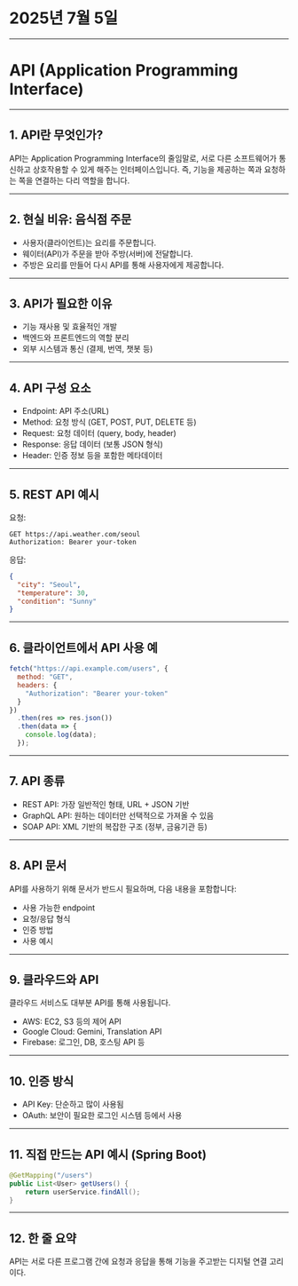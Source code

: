 # 2025년 7월 5일


---


# API (Application Programming Interface)

---

## 1. API란 무엇인가?

API는 Application Programming Interface의 줄임말로, 서로 다른 소프트웨어가 통신하고 상호작용할 수 있게 해주는 인터페이스입니다. 즉, 기능을 제공하는 쪽과 요청하는 쪽을 연결하는 다리 역할을 합니다.

---

## 2. 현실 비유: 음식점 주문

- 사용자(클라이언트)는 요리를 주문합니다.
- 웨이터(API)가 주문을 받아 주방(서버)에 전달합니다.
- 주방은 요리를 만들어 다시 API를 통해 사용자에게 제공합니다.

---

## 3. API가 필요한 이유

- 기능 재사용 및 효율적인 개발
- 백엔드와 프론트엔드의 역할 분리
- 외부 시스템과 통신 (결제, 번역, 챗봇 등)

---

## 4. API 구성 요소

- Endpoint: API 주소(URL)
- Method: 요청 방식 (GET, POST, PUT, DELETE 등)
- Request: 요청 데이터 (query, body, header)
- Response: 응답 데이터 (보통 JSON 형식)
- Header: 인증 정보 등을 포함한 메타데이터

---

## 5. REST API 예시

요청:
```
GET https://api.weather.com/seoul
Authorization: Bearer your-token
```

응답:
```json
{
  "city": "Seoul",
  "temperature": 30,
  "condition": "Sunny"
}
```

---

## 6. 클라이언트에서 API 사용 예

```javascript
fetch("https://api.example.com/users", {
  method: "GET",
  headers: {
    "Authorization": "Bearer your-token"
  }
})
  .then(res => res.json())
  .then(data => {
    console.log(data);
  });
```

---

## 7. API 종류

- REST API: 가장 일반적인 형태, URL + JSON 기반
- GraphQL API: 원하는 데이터만 선택적으로 가져올 수 있음
- SOAP API: XML 기반의 복잡한 구조 (정부, 금융기관 등)

---

## 8. API 문서

API를 사용하기 위해 문서가 반드시 필요하며, 다음 내용을 포함합니다:

- 사용 가능한 endpoint
- 요청/응답 형식
- 인증 방법
- 사용 예시

---

## 9. 클라우드와 API

클라우드 서비스도 대부분 API를 통해 사용됩니다.

- AWS: EC2, S3 등의 제어 API
- Google Cloud: Gemini, Translation API
- Firebase: 로그인, DB, 호스팅 API 등

---

## 10. 인증 방식

- API Key: 단순하고 많이 사용됨
- OAuth: 보안이 필요한 로그인 시스템 등에서 사용

---

## 11. 직접 만드는 API 예시 (Spring Boot)

```java
@GetMapping("/users")
public List<User> getUsers() {
    return userService.findAll();
}
```

---

## 12. 한 줄 요약

API는 서로 다른 프로그램 간에 요청과 응답을 통해 기능을 주고받는 디지털 연결 고리이다.

